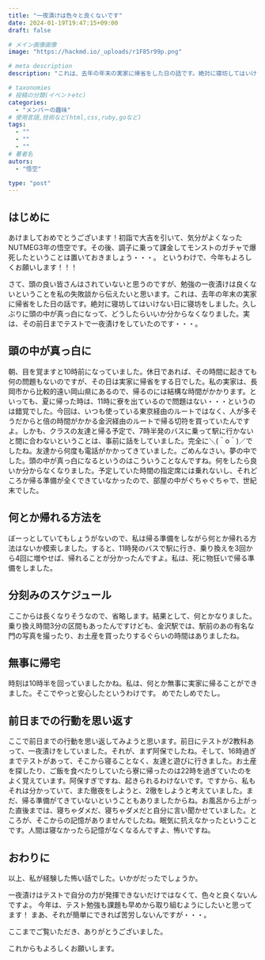```yaml
---
title: "一夜漬けは色々と良くないです"
date: 2024-01-19T19:47:15+09:00
draft: false

# メイン画像画像
image: "https://hackmd.io/_uploads/r1F85r99p.png"

# meta description
description: "これは、去年の年末の実家に帰省をした日の話です。絶対に寝坊してはいけない日に寝坊をしました。久しぶりに頭の中が真っ白になって、どうしたらいいか分からなくなりました。実は、その前日までテストで一夜漬けをしていたのです・・・。"

# taxonomies
# 投稿の分類(イベントetc)
categories:
  - "メンバーの趣味"
# 使用言語,技術など(html,css,ruby,goなど)
tags:
  - ""
  - ""
  - ""
# 著者名
autors:
  - "悟空"

type: "post"
---
```


## はじめに

あけましておめでとうございます！初詣で大吉を引いて、気分がよくなったNUTMEG3年の悟空です。その後、調子に乗って課金してモンストのガチャで爆死したということは置いておきましょう・・・。
というわけで、今年もよろしくお願いします！！！

さて、頭の良い皆さんはされていないと思うのですが、勉強の一夜漬けは良くないということを私の失敗談から伝えたいと思います。これは、去年の年末の実家に帰省をした日の話です。絶対に寝坊してはいけない日に寝坊をしました。久しぶりに頭の中が真っ白になって、どうしたらいいか分からなくなりました。実は、その前日までテストで一夜漬けをしていたのです・・・。

## 頭の中が真っ白に

朝、目を覚ますと10時前になっていました。休日であれば、その時間に起きても何の問題もないのですが、その日は実家に帰省をする日でした。私の実家は、長岡市から比較的遠い岡山県にあるので、帰るのには結構な時間がかかります。といっても、夏に帰った時は、11時に寮を出ているので問題はない・・・というのは錯覚でした。今回は、いつも使っている東京経由のルートではなく、人が多そうだからと倍の時間がかかる金沢経由のルートで帰る切符を買っていたんですよ。しかも、クラスの友達と帰る予定で、7時半発のバスに乗って駅に行かないと間に合わないということは、事前に話をしていました。完全に＼(＾o＾)／でしたね。友達から何度も電話がかかってきていました。ごめんなさい。夢の中でした。頭の中が真っ白になるというのはこういうことなんですね。何をしたら良いか分からなくなりました。予定していた時間の指定席には乗れないし、それどころか帰る準備が全くできていなかったので、部屋の中がぐちゃぐちゃで、世紀末でした。

## 何とか帰れる方法を

ぼーっとしていてもしょうがないので、私は帰る準備をしながら何とか帰れる方法はないか模索しました。すると、11時発のバスで駅に行き、乗り換えを3回から4回に増やせば、帰れることが分かったんですよ。私は、死に物狂いで帰る準備をしました。

## 分刻みのスケジュール

ここからは長くなりそうなので、省略します。結果として、何とかなりました。乗り換え時間3分の区間もあったんですけども、金沢駅では、駅前のあの有名な門の写真を撮ったり、お土産を買ったりするぐらいの時間はありましたね。

## 無事に帰宅

時刻は10時半を回っていましたかね。私は、何とか無事に実家に帰ることができました。そこでやっと安心したというわけです。
めでたしめでたし。

## 前日までの行動を思い返す

ここで前日までの行動を思い返してみようと思います。前日にテストが2教科あって、一夜漬けをしていました。それが、まず阿保でしたね。そして、16時過ぎまでテストがあって、そこから寝ることなく、友達と遊びに行きました。お土産を探したり、ご飯を食べたりしていたら寮に帰ったのは22時を過ぎていたのをよく覚えています。阿保すぎですね、起きられるわけないです。ですから、私もそれは分かっていて、また徹夜をしようと、2徹をしようと考えていました。まだ、帰る準備がてきていないということもありましたからね。お風呂から上がった直後までは、寝ちゃダメだ、寝ちゃダメだと自分に言い聞かせていました。ところが、そこからの記憶がありませんでしたね。眠気に抗えなかったということです。人間は寝なかったら記憶がなくなるんですよ、怖いですね。

## おわりに

以上、私が経験した怖い話でした。いかがだったでしょうか。

一夜漬けはテストで自分の力が発揮できないだけではなくて、色々と良くないんですよ。
今年は、テスト勉強も課題も早めから取り組むようにしたいと思ってます！
まあ、それが簡単にできれば苦労しないんですが・・・。

ここまでご覧いただき、ありがとうございました。

これからもよろしくお願いします。
